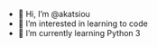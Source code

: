 - 👋 Hi, I’m @akatsiou
- 👀 I’m interested in learning to code
- 🌱 I’m currently learning Python 3

<!---
akatsiou/akatsiou is a ✨ special ✨ repository because its `README.md` (this file) appears on your GitHub profile.
You can click the Preview link to take a look at your changes.
--->
